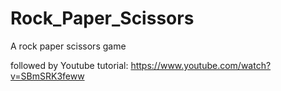 # Rock_Paper_Scissors
A rock paper scissors game 

followed by Youtube tutorial: https://www.youtube.com/watch?v=SBmSRK3feww